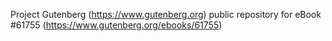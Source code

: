 Project Gutenberg (https://www.gutenberg.org) public repository for eBook #61755 (https://www.gutenberg.org/ebooks/61755)
